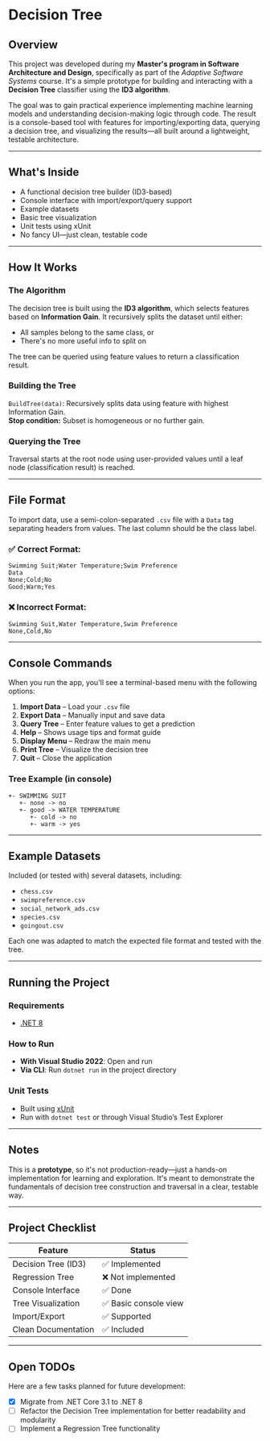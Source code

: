 
# Decision Tree

## Overview

This project was developed during my **Master's program in Software Architecture and Design**, specifically as part of the *Adaptive Software Systems* course. It's a simple prototype for building and interacting with a **Decision Tree** classifier using the **ID3 algorithm**.

The goal was to gain practical experience implementing machine learning models and understanding decision-making logic through code. The result is a console-based tool with features for importing/exporting data, querying a decision tree, and visualizing the results—all built around a lightweight, testable architecture.

---

## What's Inside

- A functional decision tree builder (ID3-based)
- Console interface with import/export/query support
- Example datasets
- Basic tree visualization
- Unit tests using xUnit
- No fancy UI—just clean, testable code

---

## How It Works

### The Algorithm

The decision tree is built using the **ID3 algorithm**, which selects features based on **Information Gain**. It recursively splits the dataset until either:
- All samples belong to the same class, or
- There's no more useful info to split on

The tree can be queried using feature values to return a classification result.

### Building the Tree
`BuildTree(data)`: Recursively splits data using feature with highest Information Gain.  
**Stop condition:** Subset is homogeneous or no further gain.

### Querying the Tree
Traversal starts at the root node using user-provided values until a leaf node (classification result) is reached.

---

## File Format

To import data, use a semi-colon-separated `.csv` file with a `Data` tag separating headers from values. The last column should be the class label.

### ✅ Correct Format:

```
Swimming Suit;Water Temperature;Swim Preference
Data
None;Cold;No
Good;Warm;Yes
```

### ❌ Incorrect Format:

```
Swimming Suit,Water Temperature,Swim Preference
None,Cold,No
```

---

## Console Commands

When you run the app, you'll see a terminal-based menu with the following options:

1. **Import Data** – Load your `.csv` file  
2. **Export Data** – Manually input and save data  
3. **Query Tree** – Enter feature values to get a prediction  
4. **Help** – Shows usage tips and format guide  
5. **Display Menu** – Redraw the main menu  
6. **Print Tree** – Visualize the decision tree  
7. **Quit** – Close the application

### Tree Example (in console)

```
+- SWIMMING SUIT
   +- none -> no
   +- good -> WATER TEMPERATURE
      +- cold -> no
      +- warm -> yes
```

---

## Example Datasets

Included (or tested with) several datasets, including:

- `chess.csv`
- `swimpreference.csv`
- `social_network_ads.csv`
- `species.csv`
- `goingout.csv`

Each one was adapted to match the expected file format and tested with the tree.

---

## Running the Project

### Requirements

- [.NET 8](https://dotnet.microsoft.com/en-us/download/dotnet/8.0)

### How to Run

- **With Visual Studio 2022**: Open and run  
- **Via CLI**: Run `dotnet run` in the project directory

### Unit Tests

- Built using [xUnit](https://xunit.net/)  
- Run with `dotnet test` or through Visual Studio’s Test Explorer

---

## Notes

This is a **prototype**, so it's not production-ready—just a hands-on implementation for learning and exploration. It's meant to demonstrate the fundamentals of decision tree construction and traversal in a clear, testable way.

---

## Project Checklist

| Feature                 | Status            |
|------------------------|-------------------|
| Decision Tree (ID3)    | ✅ Implemented     |
| Regression Tree        | ❌ Not implemented |
| Console Interface      | ✅ Done            |
| Tree Visualization     | ✅ Basic console view |
| Import/Export          | ✅ Supported       |
| Clean Documentation    | ✅ Included        |

---

## Open TODOs

Here are a few tasks planned for future development:

- [x] Migrate from .NET Core 3.1 to .NET 8
- [ ] Refactor the Decision Tree implementation for better readability and modularity
- [ ] Implement a Regression Tree functionality
